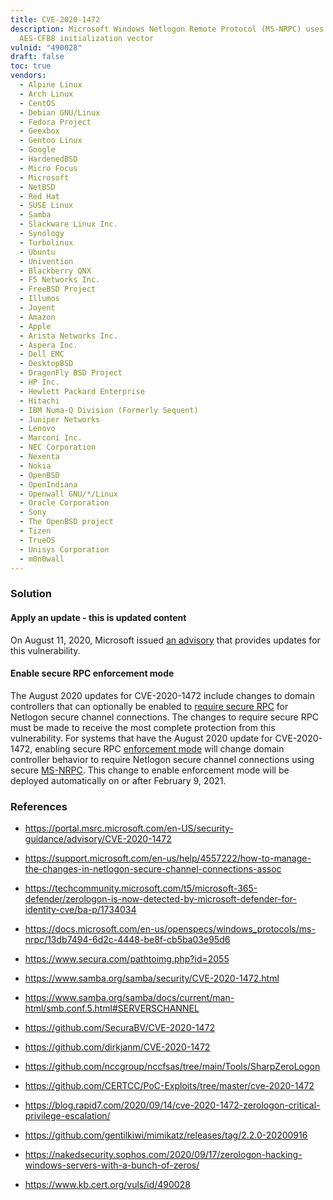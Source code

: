 ```yaml
---
title: CVE-2020-1472
description: Microsoft Windows Netlogon Remote Protocol (MS-NRPC) uses insecure
  AES-CFB8 initialization vector
vulnid: "490028"
draft: false
toc: true
vendors:
  - Alpine Linux
  - Arch Linux
  - CentOS
  - Debian GNU/Linux
  - Fedora Project
  - Geexbox
  - Gentoo Linux
  - Google
  - HardenedBSD
  - Micro Focus
  - Microsoft
  - NetBSD
  - Red Hat
  - SUSE Linux
  - Samba
  - Slackware Linux Inc.
  - Synology
  - Turbolinux
  - Ubuntu
  - Univention
  - Blackberry QNX
  - F5 Networks Inc.
  - FreeBSD Project
  - Illumos
  - Joyent
  - Amazon
  - Apple
  - Arista Networks Inc.
  - Aspera Inc.
  - Dell EMC
  - DesktopBSD
  - DragonFly BSD Project
  - HP Inc.
  - Hewlett Packard Enterprise
  - Hitachi
  - IBM Numa-Q Division (Formerly Sequent)
  - Juniper Networks
  - Lenovo
  - Marconi Inc.
  - NEC Corporation
  - Nexenta
  - Nokia
  - OpenBSD
  - OpenIndiana
  - Openwall GNU/*/Linux
  - Oracle Corporation
  - Sony
  - The OpenBSD project
  - Tizen
  - TrueOS
  - Unisys Corporation
  - m0n0wall
---
```

### Solution

#### Apply an update - this is updated content

On August 11, 2020, Microsoft issued [an advisory](https://portal.msrc.microsoft.com/en-US/security-guidance/advisory/CVE-2020-1472) that provides updates for this vulnerability.

#### Enable secure RPC enforcement mode

The August 2020 updates for CVE-2020-1472 include changes to domain controllers that can optionally be enabled to [require secure RPC](https://support.microsoft.com/en-us/help/4557222/how-to-manage-the-changes-in-netlogon-secure-channel-connections-assoc) for Netlogon secure channel connections. The changes to require secure RPC must be made to receive the most complete protection from this vulnerability. For systems that have the August 2020 update for CVE-2020-1472, enabling secure RPC [enforcement mode](https://support.microsoft.com/en-us/help/4557222/how-to-manage-the-changes-in-netlogon-secure-channel-connections-assoc#EnforcementMode) will change domain controller behavior to require Netlogon secure channel connections using secure [MS-NRPC](https://docs.microsoft.com/en-us/openspecs/windows_protocols/ms-nrpc/ff8f970f-3e37-40f7-bd4b-af7336e4792f). This change to enable enforcement mode will be deployed automatically on or after February 9, 2021.

### References

* <https://portal.msrc.microsoft.com/en-US/security-guidance/advisory/CVE-2020-1472>
* <https://support.microsoft.com/en-us/help/4557222/how-to-manage-the-changes-in-netlogon-secure-channel-connections-assoc>
* <https://techcommunity.microsoft.com/t5/microsoft-365-defender/zerologon-is-now-detected-by-microsoft-defender-for-identity-cve/ba-p/1734034>
* <https://docs.microsoft.com/en-us/openspecs/windows_protocols/ms-nrpc/13db7494-6d2c-4448-be8f-cb5ba03e95d6>
* <https://www.secura.com/pathtoimg.php?id=2055>
* <https://www.samba.org/samba/security/CVE-2020-1472.html>
* <https://www.samba.org/samba/docs/current/man-html/smb.conf.5.html#SERVERSCHANNEL>
* <https://github.com/SecuraBV/CVE-2020-1472>
* <https://github.com/dirkjanm/CVE-2020-1472>
* <https://github.com/nccgroup/nccfsas/tree/main/Tools/SharpZeroLogon>
* <https://github.com/CERTCC/PoC-Exploits/tree/master/cve-2020-1472>
* <https://blog.rapid7.com/2020/09/14/cve-2020-1472-zerologon-critical-privilege-escalation/>
* <https://github.com/gentilkiwi/mimikatz/releases/tag/2.2.0-20200916>
* <https://nakedsecurity.sophos.com/2020/09/17/zerologon-hacking-windows-servers-with-a-bunch-of-zeros/>

* <https://www.kb.cert.org/vuls/id/490028>